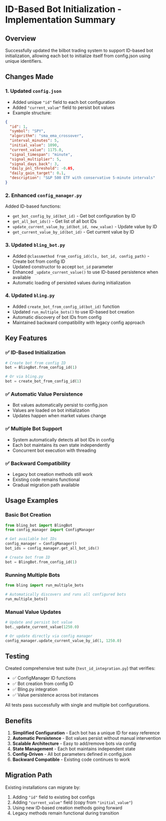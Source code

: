 # ID-Based Bot Initialization - Implementation Summary

## Overview
Successfully updated the bilbot trading system to support ID-based bot initialization, allowing each bot to initialize itself from config.json using unique identifiers.

## Changes Made

### 1. Updated `config.json`
- Added unique `"id"` field to each bot configuration
- Added `"current_value"` field to persist bot values
- Example structure:
```json
{
  "id": 1,
  "symbol": "SPY",
  "algorithm": "sma_ema_crossover",
  "interval_minutes": 5,
  "initial_value": 1090,
  "current_value": 1175.0,
  "signal_timespan": "minute",
  "signal_multiplier": 5,
  "signal_days_back": 3,
  "daily_pnl_threshold": -0.05,
  "daily_gain_target": 0.1,
  "description": "S&P 500 ETF with conservative 5-minute intervals"
}
```

### 2. Enhanced `config_manager.py`
Added ID-based functions:
- `get_bot_config_by_id(bot_id)` - Get bot configuration by ID
- `get_all_bot_ids()` - Get list of all bot IDs
- `update_current_value_by_id(bot_id, new_value)` - Update value by ID
- `get_current_value_by_id(bot_id)` - Get current value by ID

### 3. Updated `bling_bot.py`
- Added `@classmethod from_config_id(cls, bot_id, config_path)` - Create bot from config ID
- Updated constructor to accept `bot_id` parameter
- Enhanced `_update_current_value()` to use ID-based persistence when available
- Automatic loading of persisted values during initialization

### 4. Updated `bling.py`
- Added `create_bot_from_config_id(bot_id)` function
- Updated `run_multiple_bots()` to use ID-based bot creation
- Automatic discovery of bot IDs from config
- Maintained backward compatibility with legacy config approach

## Key Features

### ✅ ID-Based Initialization
```python
# Create bot from config ID
bot = BlingBot.from_config_id(1)

# Or via bling.py
bot = create_bot_from_config_id(1)
```

### ✅ Automatic Value Persistence
- Bot values automatically persist to config.json
- Values are loaded on bot initialization
- Updates happen when market values change

### ✅ Multiple Bot Support
- System automatically detects all bot IDs in config
- Each bot maintains its own state independently
- Concurrent bot execution with threading

### ✅ Backward Compatibility
- Legacy bot creation methods still work
- Existing code remains functional
- Gradual migration path available

## Usage Examples

### Basic Bot Creation
```python
from bling_bot import BlingBot
from config_manager import ConfigManager

# Get available bot IDs
config_manager = ConfigManager()
bot_ids = config_manager.get_all_bot_ids()

# Create bot from ID
bot = BlingBot.from_config_id(1)
```

### Running Multiple Bots
```python
from bling import run_multiple_bots

# Automatically discovers and runs all configured bots
run_multiple_bots()
```

### Manual Value Updates
```python
# Update and persist bot value
bot._update_current_value(1250.0)

# Or update directly via config manager
config_manager.update_current_value_by_id(1, 1250.0)
```

## Testing
Created comprehensive test suite (`test_id_integration.py`) that verifies:
- ✅ ConfigManager ID functions
- ✅ Bot creation from config ID
- ✅ Bling.py integration
- ✅ Value persistence across bot instances

All tests pass successfully with single and multiple bot configurations.

## Benefits
1. **Simplified Configuration** - Each bot has a unique ID for easy reference
2. **Automatic Persistence** - Bot values persist without manual intervention
3. **Scalable Architecture** - Easy to add/remove bots via config
4. **State Management** - Each bot maintains independent state
5. **Config-Driven** - All bot parameters defined in config.json
6. **Backward Compatible** - Existing code continues to work

## Migration Path
Existing installations can migrate by:
1. Adding `"id"` field to existing bot configs
2. Adding `"current_value"` field (copy from `"initial_value"`)
3. Using new ID-based creation methods going forward
4. Legacy methods remain functional during transition
